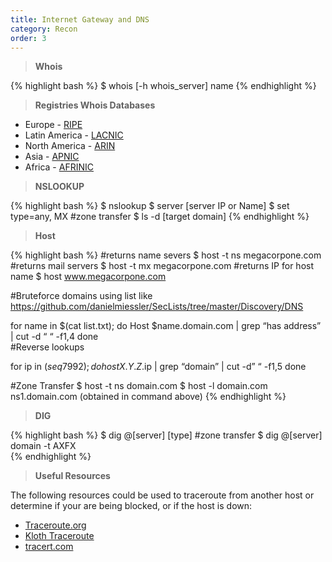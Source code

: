 ```yaml
---
title: Internet Gateway and DNS
category: Recon
order: 3
---
```


> **Whois** 

{% highlight bash %}
$ whois [-h whois_server] name
{% endhighlight %}

> **Registries Whois Databases**

* Europe - [RIPE](http://www.ripe.net/)
* Latin America - [LACNIC](http://www.lacnic.net/en/)
* North America - [ARIN](https://www.arin.net/)
* Asia - [APNIC](http://www.apnic.net/)
* Africa - [AFRINIC](http://www.afrinic.net/)

> **NSLOOKUP** 

{% highlight bash %}
$ nslookup
$ server [server IP or Name]
$ set type=any, MX
#zone transfer
$ ls -d [target domain] 
{% endhighlight %}

> **Host**

{% highlight bash %}
#returns name severs
$ host -t ns megacorpone.com
#returns mail servers
$ host -t mx megacorpone.com
#returns IP for host name
$ host www.megacorpone.com 

#Bruteforce domains using list like https://github.com/danielmiessler/SecLists/tree/master/Discovery/DNS

for name in $(cat list.txt); do
   Host $name.domain.com | grep “has address” |  cut -d “ “ -f1,4
done   
#Reverse lookups

for ip in $(seq 79 92); do
 host X.Y.Z.$ip  | grep “domain” | cut -d” “ -f1,5
done  

#Zone Transfer
$ host -t ns domain.com 
$ host -l domain.com ns1.domain.com (obtained in command above)
{% endhighlight %}

> **DIG** 

{% highlight bash %}
$ dig @[server] [type]
#zone transfer
$ dig @[server] domain -t AXFX  
{% endhighlight %}

> **Useful Resources**

The following resources could be used to traceroute from another host or determine if your are being blocked, or if the host is down:
* [Traceroute.org](www.traceroute.org)
* [Kloth Traceroute](www.kloth.net/services/traceroute.php)
* [tracert.com](www.tracert.com)


